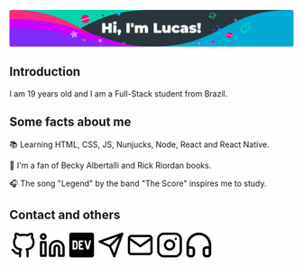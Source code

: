 ![Header](https://raw.githubusercontent.com/lucasmc64/lucasmc64/master/images/header.png)

## Introduction

I am 19 years old and I am a Full-Stack student from Brazil.

## Some facts about me

&#128218; Learning HTML, CSS, JS, Nunjucks, Node, React and React Native.

&#129321; I'm a fan of Becky Albertalli and Rick Riordan books.

&#127911; The song "Legend" by the band "The Score" inspires me to study.

## Contact and others

[![GitHub](https://github.com/lucasmc64/lucasmc64/raw/master/svg/github.svg)](https://github.com/lucasmc64) [![LinkedIn](https://github.com/lucasmc64/lucasmc64/raw/master/svg/linkedin.svg)](https://www.linkedin.com/in/lucasmc64) [![DEV Profile](https://raw.githubusercontent.com/lucasmc64/lucasmc64/master/svg/dev.svg)](https://dev.to/lucasmc64) [![Telegram](https://github.com/lucasmc64/lucasmc64/raw/master/svg/telegram.svg)](http://t.me/lucasmc64) [![Email](https://github.com/lucasmc64/lucasmc64/raw/master/svg/mail.svg)](mailto:coutinho0604@gmail.com) [![Instagram](https://github.com/lucasmc64/lucasmc64/raw/master/svg/instagram.svg)](https://www.instagram.com/lucasmc64/) [![Spotify](https://github.com/lucasmc64/lucasmc64/raw/master/svg/headphones.svg)](https://open.spotify.com/user/zfmoktwes2vs17ye2wv2hywzv?si=QW2qQrxvTuO-E2Kq-szbBQ)
